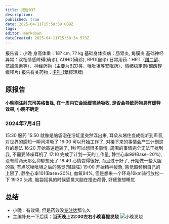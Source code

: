 ```yaml
---
title: 报告037
description: 
published: true
date: 2025-04-11T15:58:39.009Z
tags: 
editor: markdown
dateCreated: 2025-04-11T15:58:34.573Z
---
```


报告者：小晚
身高体重：18? cm, 7? kg
基础身体疾病：肠胃炎, 角膜炎
基础神经异常：双相情感障碍(确诊), ADHD(确诊), BPD(自诊)
日常用药：HRT（[雌二醇](/drug/E2/)、抗雄激素等）、神经药物（主要为BZD类、唑吡坦等安眠药）、情绪稳定剂(碳酸锂缓释片)
报告有关药物：[IPPH](/drug/IPPH/)(葉經理牌)

## 原报告
**小晚刚注射完司美格鲁肽, 在一周内它会延缓胃肠吸收, 是否会导致药物具有缓释效果, 小晚不确定**

### 2024年7月4日
15:30 服药
15:50 就像是脑袋泡在浴缸里突然浮出来, 耳朵从堵住变成能听到声音, 对世界的感知一瞬间清晰了
16:00 可以开始工作了, 对接下来的事情会产生计划这样的想法
16:20 开始高速运转了, 1秒可以想很多事情, 周围的事情完全无法干扰到我, 不需要降噪耳机了
17:10 完成了计划一天的工作量, 静坐心率99(Base+20%), 没有前两天那么抑郁想死了
18:40 心情变得很好, 而且过于好了, 开始做一些大胆的事, 有点吃唑吡坦之后的感觉(轻躁狂)
19:00 开始精神疲惫, 感觉超频到自己的上限了, 静坐心率101(Base+20%), 血氧94%, 但是想来一个环岛16km骑行放松一下
19:30 头疼, 脑袋摇晃的时候感觉大脑在撞击颅骨, 好疲惫想睡觉

## 总结
- 小晚：有效果, 但是药效没[专注达](/drug/哌甲酯)那么久
- 主编补充一下后续：**当天晚上22:00左右小晚喜提发烧** ![小晚发烧](/imgs/小晚发烧.png)
